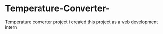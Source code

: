 # Temperature-Converter-
Temperature converter project
i created this project as a web development intern
